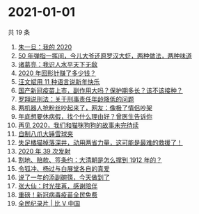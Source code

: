 # 2021-01-01

共 19 条

<!-- BEGIN ZHIHUVIDEO -->
<!-- 最后更新时间 Fri Jan 01 2021 10:08:31 GMT+0800 (CST) -->
1. [朱一旦：我的 2020](https://www.zhihu.com/zvideo/1328031301433888768)
1. [50 年弹指一挥间，今儿大爷还原罗汉大虾，两种做法，两种味道](https://www.zhihu.com/zvideo/1328025260596764672)
1. [诸葛亮：我识人水平天下无敌](https://www.zhihu.com/zvideo/1327949107160473600)
1. [2020 年回形针赚了多少钱？](https://www.zhihu.com/zvideo/1328081791077134336)
1. [汪文斌用 11 种语言说新年快乐](https://www.zhihu.com/zvideo/1328039480272297984)
1. [国产新冠疫苗上市，副作用大吗？保护期多长？该不该接种？](https://www.zhihu.com/zvideo/1328067610634571776)
1. [罗翔说刑法：关于刑事责任年龄降低的问题](https://www.zhihu.com/zvideo/1327984978585047040)
1. [两机器人抢粉丝吵起来了，网友：像极了情侣吵架](https://www.zhihu.com/zvideo/1328020290845470720)
1. [年底想要休病假，找个什么理由好？曾医生告诉你](https://www.zhihu.com/zvideo/1327925023093096448)
1. [再见 2020，我们和猫咪狗狗的故事未完待续](https://www.zhihu.com/zvideo/1327933409957203968)
1. [自制八爪大锤雪球夹](https://www.zhihu.com/zvideo/1328094984365199360)
1. [失足橘猫掉落深井，动用两省力量，这可能是最难的救援了！](https://www.zhihu.com/zvideo/1328030345132826624)
1. [2020 年 39 次发射](https://www.zhihu.com/zvideo/1328060249387716608)
1. [割地、赔款、签条约：大清朝是怎么撑到 1912 年的？](https://www.zhihu.com/zvideo/1327935567628062720)
1. [令狐冲、杨过与白展堂各自的真爱](https://www.zhihu.com/zvideo/1328040226342805504)
1. [说了一年的添副碗筷，今天做到了](https://www.zhihu.com/zvideo/1328054136861327360)
1. [张大仙：时光荏苒，感谢陪伴](https://www.zhihu.com/zvideo/1327935242716753920)
1. [重磅！新冠病毒疫苗全民免费](https://www.zhihu.com/zvideo/1327952113591365632)
1. [全民纪录片 | 比 V 中国](https://www.zhihu.com/zvideo/1327932688355868672)
<!-- END ZHIHUVIDEO -->

